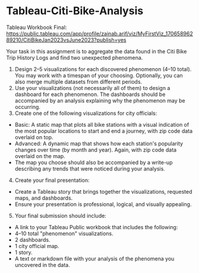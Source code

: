 # Tableau-Citi-Bike-Analysis

Tableau Workbook Final: https://public.tableau.com/app/profile/zainab.arif/viz/MyFirstViz_17065896289210/CitiBikeJan2023vsJune2023?publish=yes

Your task in this assignment is to aggregate the data found in the Citi Bike Trip History Logs and find two unexpected phenomena.

1. Design 2–5 visualizations for each discovered phenomenon (4–10 total). You may work with a timespan of your choosing. Optionally, you can also merge multiple datasets from different periods.
2. Use your visualizations (not necessarily all of them) to design a dashboard for each phenomenon. The dashboards should be accompanied by an analysis explaining why the phenomenon may be occurring.
3. Create one of the following visualizations for city officials:

- Basic: A static map that plots all bike stations with a visual indication of the most popular locations to start and end a journey, with zip code data overlaid on top.
- Advanced: A dynamic map that shows how each station's popularity changes over time (by month and year). Again, with zip code data overlaid on the map.
- The map you choose should also be accompanied by a write-up describing any trends that were noticed during your analysis.

4. Create your final presentation:

- Create a Tableau story that brings together the visualizations, requested maps, and dashboards.
- Ensure your presentation is professional, logical, and visually appealing.

5. Your final submission should include:

- A link to your Tableau Public workbook that includes the following:
- 4–10 total "phenomenon" visualizations.
- 2 dashboards.
- 1 city official map.
- 1 story.
- A text or markdown file with your analysis of the phenomena you uncovered in the data.
